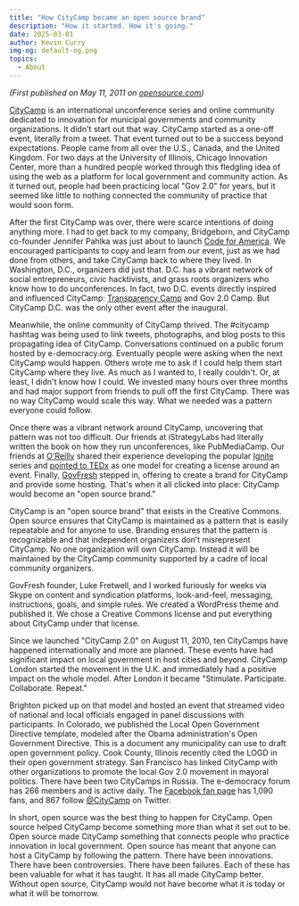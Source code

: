```yaml
---
title: "How CityCamp became an open source brand"
description: "How it started. How it's going."
date: 2025-03-01
author: Kevin Curry
img-og: default-og.png
topics:
  - About
---
```


*(First published on May 11, 2011 on [opensource.com](https://opensource.com/government/11/5/how-citycamp-became-open-source-brand))*

[CityCamp](http://citycamp.com/) is an international unconference series and online community dedicated to innovation for municipal governments and community organizations. It didn't start out that way. CityCamp started as a one-off event, literally from a tweet. That event turned out to be a success beyond expectations. People came from all over the U.S., Canada, and the United Kingdom. For two days at the University of Illinois, Chicago Innovation Center, more than a hundred people worked through this fledgling idea of using the web as a platform for local government and community action. As it turned out, people had been practicing local "Gov 2.0" for years, but it seemed like little to nothing connected the community of practice that would soon form.

After the first CityCamp was over, there were scarce intentions of doing anything more. I had to get back to my company, Bridgeborn, and CityCamp co-founder Jennifer Pahlka was just about to launch [Code for America](http://codeforamerica.org/). We encouraged participants to copy and learn from our event, just as we had done from others, and take CityCamp back to where they lived. In Washington, D.C., organizers did just that. D.C. has a vibrant network of social entrepreneurs, civic hacktivists, and grass roots organizers who know how to do unconferences. In fact, two D.C. events directly inspired and influenced CityCamp: [Transparency Camp](http://transparencycamp.org/) and Gov 2.0 Camp.  But CityCamp D.C. was the only other event after the inaugural.

Meanwhile, the online community of CityCamp thrived. The #citycamp hashtag was being used to link tweets, photographs, and blog posts to this propagating idea of CityCamp. Conversations continued on a public forum hosted by e-democracy.org. Eventually people were asking when the next CityCamp would happen. Others wrote me to ask if I could help them start CityCamp where they live. As much as I wanted to, I really couldn't. Or, at least, I didn't know how I could. We invested many hours over three months and had major support from friends to pull off the first CityCamp. There was no way CityCamp would scale this way. What we needed was a pattern everyone could follow.

Once there was a vibrant network around CityCamp, uncovering that pattern was not too difficult.  Our friends at iStrategyLabs had literally written the book on how they run unconferences, like PubMediaCamp. Our friends at [O'Reilly](http://oreilly.com/) shared their experience developing the popular [Ignite](http://ignite.oreilly.com/) series and [pointed to TEDx](http://www.ted.com/pages/493) as one model for creating a license around an event. Finally, [GovFresh](http://govfresh.com/) stepped in, offering to create a brand for CityCamp and provide some hosting. That's when it all clicked into place: CityCamp would become an "open source brand."

CityCamp is an "open source brand" that exists in the Creative Commons. Open source ensures that CityCamp is maintained as a pattern that is easily repeatable and for anyone to use. Branding ensures that the pattern is recognizable and that independent organizers don’t misrepresent CityCamp. No one organization will own CityCamp. Instead it will be maintained by the CityCamp community supported by a cadre of local community organizers.

GovFresh founder, Luke Fretwell, and I worked furiously for weeks via Skype on content and syndication platforms, look-and-feel, messaging, instructions, goals, and simple rules. We created a WordPress theme and published it. We chose a Creative Commons license and put everything about CityCamp under that license.

Since we launched "CityCamp 2.0" on August 11, 2010, ten CityCamps have happened internationally and more are planned. These events have had significant impact on local government in host cities and beyond. CityCamp London started the movement in the U.K. and immediately had a positive impact on the whole model. After London it became "Stimulate. Participate. Collaborate. Repeat."

Brighton picked up on that model and hosted an event that streamed video of national and local officials engaged in panel discussions with participants. In Colorado, we published the Local Open Government Directive template, modeled after the Obama administration's Open Government Directive. This is a document any municipality can use to draft open government policy. Cook County, Illinois recently cited the LOGD in their open government strategy. San Francisco has linked CityCamp with other organizations to promote the local Gov 2.0 movement in mayoral politics. There have been two CityCamps in Russia. The e-democracy forum has 266 members and is active daily. The [Facebook fan page](http://www.facebook.com/citycamp) has 1,090 fans, and 867 follow [@CityCamp](http://twitter.com/citycamp) on Twitter.

In short, open source was the best thing to happen for CityCamp. Open source helped CityCamp become something more than what it set out to be. Open source made CityCamp something that connects people who practice innovation in local government. Open source has meant that anyone can host a CityCamp by following the pattern. There have been innovations. There have been controversies. There have been failures. Each of these has been valuable for what it has taught. It has all made CityCamp better. Without open source, CityCamp would not have become what it is today or what it will be tomorrow.
